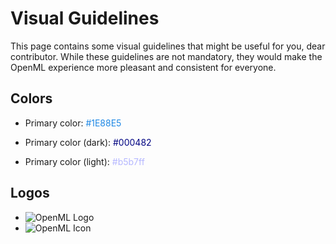 # Visual Guidelines

This page contains some visual guidelines that might be useful for you, dear contributor. While these guidelines are not mandatory, they would make the OpenML experience more pleasant and consistent for everyone.

## Colors

- <p>Primary color: <span style="color: #1E88E5">#1E88E5</span></p>
- <p>Primary color (dark): <span style="color: #000482">#000482</span></p>
- <p>Primary color (light): <span style="color: #b5b7ff">#b5b7ff</span></p>


## Logos
- ![OpenML Logo](../img/openmllogo.png)
- ![OpenML Icon](../img/openmlicon.png)